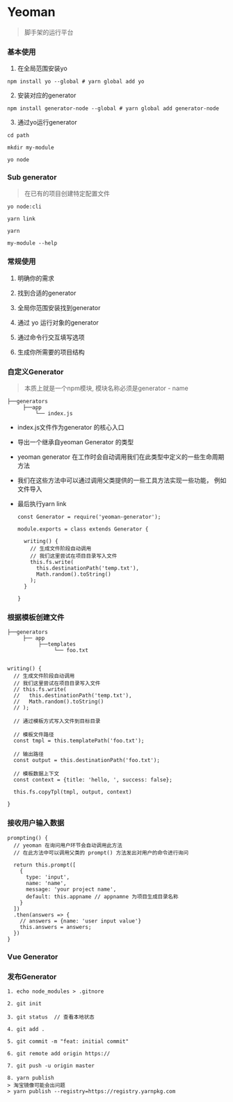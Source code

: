# Yeoman

> 脚手架的运行平台  


### 基本使用

1. 在全局范围安装yo

  ```
  npm install yo --global # yarn global add yo
  ```

2. 安装对应的generator
  
  ```
  npm install generator-node --global # yarn global add generator-node
  ```
  
3. 通过yo运行generator

```
cd path

mkdir my-module

yo node
```

### Sub generator

> 在已有的项目创建特定配置文件

```
yo node:cli

yarn link 

yarn

my-module --help

```

### 常规使用

1. 明确你的需求

2. 找到合适的generator

3. 全局你范围安装找到generator

4. 通过 yo 运行对象的generator

5. 通过命令行交互填写选项

6. 生成你所需要的项目结构

### 自定义Generator

> 本质上就是一个npm模块,  模块名称必须是generator - name
```
├──generators
     ├──app
         └── index.js

```
* index.js文件作为generator 的核心入口

* 导出一个继承自yeoman Generator 的类型

* yeoman generator 在工作时会自动调用我们在此类型中定义的一些生命周期方法

* 我们在这些方法中可以通过调用父类提供的一些工具方法实现一些功能， 例如文件导入

* 最后执行yarn link

  ```
  const Generator = require('yeoman-generator');

  module.exports = class extends Generator {

    writing() {
      // 生成文件阶段自动调用
      // 我们这里尝试在项目目录写入文件
      this.fs.write(
        this.destinationPath('temp.txt'),
        Math.random().toString()
      );
    }

  }
  ```

### 根据模板创建文件

```
├──generators
     ├── app
          ├──templates
               └── foo.txt


writing() {
  // 生成文件阶段自动调用
  // 我们这里尝试在项目目录写入文件
  // this.fs.write(
  //   this.destinationPath('temp.txt'),
  //   Math.random().toString()
  // );

  // 通过模板方式写入文件到目标目录

  // 模板文件路径
  const tmpl = this.templatePath('foo.txt');

  // 输出路径
  const output = this.destinationPath('foo.txt');

  // 模板数据上下文
  const context = {title: 'hello, ', success: false};

  this.fs.copyTpl(tmpl, output, context)

}
```

### 接收用户输入数据

```
prompting() {
  // yeoman 在询问用户环节会自动调用此方法
  // 在此方法中可以调用父类的 prompt() 方法发出对用户的命令进行询问

  return this.prompt([
    {
      type: 'input',
      name: 'name',
      message: 'your project name',
      default: this.appname // appnamne 为项目生成目录名称
    }
  ])
  .then(answers => {
    // answers = {name: 'user input value'}
    this.answers = answers;
  })
}
```

### Vue Generator

### 发布Generator
```
1. echo node_modules > .gitnore

2. git init

3. git status  // 查看本地状态

4. git add .

5. git commit -m "feat: initial commit"

6. git remote add origin https://

7. git push -u origin master

8. yarn publish
> 淘宝镜像可能会出问题
> yarn publish --registry=https://registry.yarnpkg.com

```
